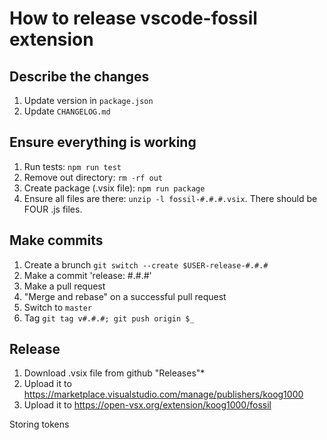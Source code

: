 # How to release vscode-fossil extension

## Describe the changes
1. Update version in `package.json`
1. Update `CHANGELOG.md`


## Ensure everything is working
1. Run tests: `npm run test`
1. Remove out directory: `rm -rf out`
1. Create package (.vsix file): `npm run package`
1. Ensure all files are there: `unzip -l fossil-#.#.#.vsix`. There should be FOUR .js files.


## Make commits

1. Create a brunch `git switch --create $USER-release-#.#.#`
1. Make a commit 'release: #.#.#'
1. Make a pull request
1. "Merge and rebase" on a successful pull request
1. Switch to `master`
1. Tag `git tag v#.#.#; git push origin $_`


## Release
1. Download .vsix file from github "Releases"*
1. Upload it to https://marketplace.visualstudio.com/manage/publishers/koog1000
1. Upload it to https://open-vsx.org/extension/koog1000/fossil

Storing tokens